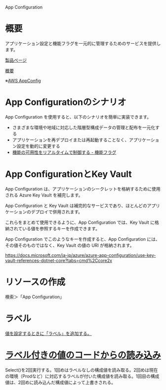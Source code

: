 App Configuration

# 概要

アプリケーション設定と機能フラグを一元的に管理するためのサービスを提供します。

[製品ページ](https://azure.microsoft.com/ja-jp/services/app-configuration/)


[概要](https://docs.microsoft.com/ja-jp/azure/azure-app-configuration/overview)


※[AWS AppConfig](https://docs.aws.amazon.com/ja_jp/appconfig/latest/userguide/what-is-appconfig.html)


# App Configurationのシナリオ


App Configuration を使用すると、以下のシナリオを簡単に実装できます。

- さまざまな環境や地域に対応した階層型構成データの管理と配布を一元化する
- アプリケーションを再デプロイまたは再起動することなく、アプリケーション設定を動的に変更する
- [機能の可用性をリアルタイムで制御する - 機能フラグ](https://docs.microsoft.com/ja-jp/azure/azure-app-configuration/use-feature-flags-dotnet-core)

# App ConfigurationとKey Vault

App Configuration は、アプリケーションのシークレットを格納するために使用される Azure Key Vault を補完します。 

App Configuration と Key Vault は補完的なサービスであり、ほとんどのアプリケーションのデプロイで併用されます。

これらをまとめて使用できるように、App Configuration では、Key Vault に格納されている値を参照するキーを作成できます。 

App Configuration でこのようなキーを作成すると、App Configuration には、その値そのものではなく、Key Vault の値の URI が格納されます。

https://docs.microsoft.com/ja-jp/azure/azure-app-configuration/use-key-vault-references-dotnet-core?tabs=cmd%2Ccore2x


# リソースの作成

検索＞「App Configuration」

# ラベル

[値を設定するときに「ラベル」を追加する。](https://docs.microsoft.com/ja-jp/azure/azure-app-configuration/howto-labels-aspnet-core#specify-a-label-when-adding-a-configuration-value)

# [ラベル付きの値のコードからの読み込み](https://docs.microsoft.com/ja-jp/azure/azure-app-configuration/howto-labels-aspnet-core#load-configuration-values-with-a-specified-label)

Select()を2回実行する。1回めはラベルなしの構成値を読み取る。2回めは現在の環境（Prodなど）に対応するラベルが付いた構成値を読み取る。1回目の構成値は、2回めに読み込んだ構成値によって上書きされる。

